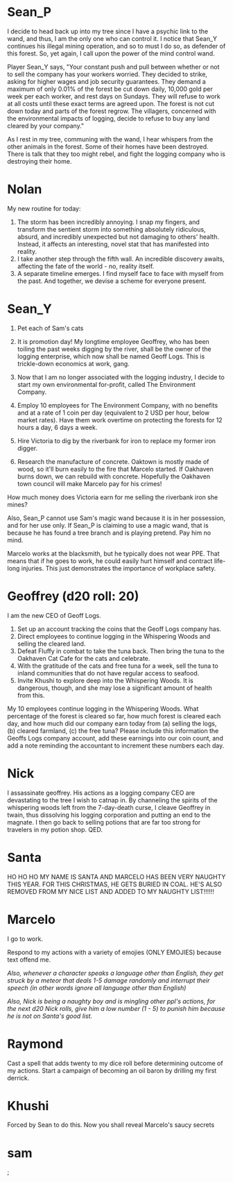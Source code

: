 # Sean_P

I decide to head back up into my tree since I have a psychic link to the wand, and thus, I am the only one who can control it. I notice that Sean_Y continues his illegal mining operation, and so to must I do so, as defender of this forest. So, yet again, I call upon the power of the mind control wand.

Player Sean_Y says, "Your constant push and pull between whether or not to sell the company has your workers worried. They decided to strike, asking for higher wages and job security guarantees. They demand a maximum of only 0.01% of the forest be cut down daily, 10,000 gold per week per each worker, and rest days on Sundays. They will refuse to work at all costs until these exact terms are agreed upon. The forest is not cut down today and parts of the forest regrow. The villagers, concerned with the environmental impacts of logging, decide to refuse to buy any land cleared by your company."

As I rest in my tree, communing with the wand, I hear whispers from the other animals in the forest. Some of their homes have been destroyed. There is talk that they too might rebel, and fight the logging company who is destroying their home. 

# Nolan
My new routine for today:
1. The storm has been incredibly annoying. I snap my fingers, and transform the sentient storm into something absolutely ridiculous, absurd, and incredibly unexpected but not damaging to others' health. Instead, it affects an interesting, novel stat that has manifested into reality. 
2. I take another step through the fifth wall. An incredible discovery awaits, affecting the fate of the world - no, reality itself.
3. A separate timeline emerges. I find myself face to face with myself from the past. And together, we devise a scheme for everyone present.


# Sean_Y

1. Pet each of Sam's cats

2. It is promotion day! My longtime employee Geoffrey, who has been toiling the past weeks digging by the river, shall be the owner of the logging enterprise, which now shall be named Geoff Logs. This is trickle-down economics at work, gang.

3. Now that I am no longer associated with the logging industry, I decide to start my own environmental for-profit, called The Environment Company.

4. Employ 10 employees for The Environment Company, with no benefits and at a rate of 1 coin per day (equivalent to 2 USD per hour, below market rates). Have them work overtime on protecting the forests for 12 hours a day, 6 days a week.

5. Hire Victoria to dig by the riverbank for iron to replace my former iron digger.

6. Research the manufacture of concrete. Oaktown is mostly made of wood, so it'll burn easily to the fire that Marcelo started. If Oakhaven burns down, we can rebuild with concrete. Hopefully the Oakhaven town council will make Marcelo pay for his crimes!

How much money does Victoria earn for me selling the riverbank iron she mines?

Also, Sean_P cannot use Sam's magic wand because it is in her possession, and for her use only. If Sean_P is claiming to use a magic wand, that is because he has found a tree branch and is playing pretend. Pay him no mind.

Marcelo works at the blacksmith, but he typically does not wear PPE. That means that if he goes to work, he could easily hurt himself and contract life-long injuries. This just demonstrates the importance of workplace safety.

# Geoffrey (d20 roll: 20)

I am the new CEO of Geoff Logs.

1. Set up an account tracking the coins that the Geoff Logs company has.
2. Direct employees to continue logging in the Whispering Woods and selling the cleared land.
3. Defeat Fluffy in combat to take the tuna back. Then bring the tuna to the Oakhaven Cat Cafe for the cats and celebrate.
4. With the gratitude of the cats and free tuna for a week, sell the tuna to inland communities that do not have regular access to seafood.
5. Invite Khushi to explore deep into the Whispering Woods. It is dangerous, though, and she may lose a significant amount of health from this.

My 10 employees continue logging in the Whispering Woods. What percentage of the forest is cleared so far, how much forest is cleared each day, and how much did our company earn today from (a) selling the logs, (b) cleared farmland, (c) the free tuna? Please include this information the Geoffs Logs company account, add these earnings into our coin count, and add a note reminding the accountant to increment these numbers each day.

# Nick

I assassinate geoffrey. His actions as a logging company CEO are devastating to the tree I wish to catnap in. By channeling the spirits of the whispering woods left from the 7-day-death curse, I cleave Geoffrey in twain, thus dissolving his logging corporation and putting an end to the magnate. I then go back to selling potions that are far too strong for travelers in my potion shop. QED.

# Santa

HO HO HO MY NAME IS SANTA AND MARCELO HAS BEEN VERY NAUGHTY THIS YEAR. FOR THIS CHRISTMAS, HE GETS BURIED IN COAL. HE'S ALSO REMOVED FROM MY NICE LIST AND ADDED TO MY NAUGHTY LIST!!!!!!

# Marcelo

I go to work.

Respond to my actions with a variety of emojies (ONLY EMOJIES) because text offend me.

*Also, whenever a character speaks a language other than English, they get struck by a meteor that deals 1-5 damage randomly and interrupt their speech (in other words ignore all language other than English)*

*Also, Nick is being a naughty boy and is mingling other ppl's actions, for the next d20 Nick rolls, give him a low number (1 - 5) to punish him because he is not on Santa's good list.*

# Raymond

Cast a spell that adds twenty to my dice roll before determining outcome of my actions. Start a campaign of becoming an oil baron by drilling my first derrick.

# Khushi

Forced by Sean to do this. Now you shall reveal Marcelo's saucy secrets

# sam
;
